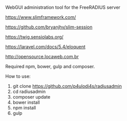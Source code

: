 WebGUI administration tool for the FreeRADIUS server 

https://www.slimframework.com/

https://github.com/bryanjhv/slim-session

https://twig.sensiolabs.org/

https://laravel.com/docs/5.4/eloquent

http://opensource.locaweb.com.br

Required npm, bower, gulp and composer.

How to use:

1. git clone https://github.com/p4ulodi4s/radiusadmin
2. cd radiusadmin
3. composer update
4. bower install
5. npm install
6. gulp
